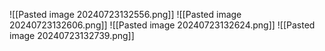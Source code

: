 ![[Pasted image 20240723132556.png]]
![[Pasted image 20240723132606.png]]
![[Pasted image 20240723132624.png]]
![[Pasted image 20240723132739.png]]



